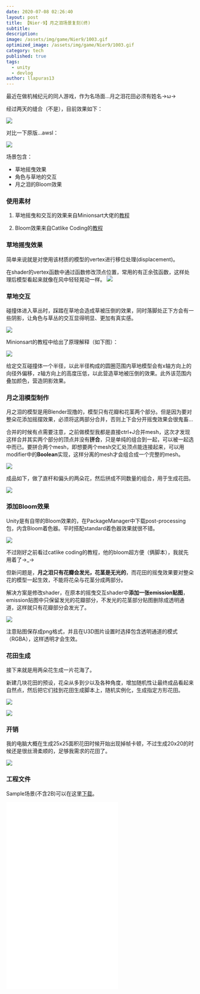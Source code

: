 ```yaml
---
date: 2020-07-08 02:26:40
layout: post
title: 【Nier·9】月之泪场景复刻(终)
subtitle: 
description: 
image: /assets/img/game/Nier9/1003.gif
optimized_image: /assets/img/game/Nier9/1003.gif
category: tech
published: true
tags:
  - unity
  - devlog
author: llapuras13
---
```


最近在做机械纪元的同人游戏，作为名场面...月之泪花田必须有姓名→ω→

经过两天的缝合（不是），目前效果如下：

![](/assets/img/game/Nier9/1003.gif)

对比一下原版...awsl：

![](/assets/img/game/Nier9/ref.jpg)


场景包含：

- 草地摇曳效果
- 角色与草地的交互
- 月之泪的Bloom效果


### 使用素材

1. 草地摇曳和交互的效果来自Minionsart大佬的[教程](https://www.patreon.com/posts/19844414?__cf_chl_captcha_tk__=31450b402e3322e8a717fed035a527270f83b3c7-1594318867-0-AYbvRq6XVTycUCNJ_OWY1Vm0ZxNHMeya_R14V3KtT9Y42e_BoIsgD1Mu-Qfc9RVyRpq8mP_E8vT2n_7r3FwO5Yub1XLq2FELmMEUPiUFEI0hTChXcYU5tbXLJ5WkKrQ4hFo3DJ365pU6hom0v55XMxF_2HXC0DFxn9D4GptIbq-AwemDCZi-bnm1GiKZQcBLXVOoDVxUnSeCJrXP1IYiITdRGspV9q-rhTpUUaKI00kG2CqlsNOnPQWEdBuINrVOinWlrwBKseL8qRcxJ0f7QCmC3I_VHj1I-ulTglrWQmlOPET83qW_8nb3B4B2-6ZQthDudy7nsWY4l75CUYFFnuVVJ_7wP5QaovII9qunwwwVXMPZe3WVFaXLuj4oakUtgrNe9rk5rE_DoFYvxdd-KJJ8UAK-479fhx98QK6Pvq8RIs0mCCY3k7YVRMoGixzF3QRrB-PRbHU04k1iyIxgMPvPbUsssI_poGPwHJu6gDewLW-jLA_Kh-hM4njNelxATWc4FVN8sqifuA-8GmVn0j0mYxv8vBAWUEy-uq523Ne05mVKuQS5OYzgLzz4kYSPWQ)

2. Bloom效果来自Catlike Coding的[教程](https://catlikecoding.com/unity/tutorials/advanced-rendering/bloom/)


### 草地摇曳效果

简单来说就是对使用该材质的模型的vertex进行移位处理(displacement)。

在shader的vertex函数中通过函数修改顶点位置，常用的有正余弦函数，这样处理后模型看起来就像在风中轻轻晃动一样。
![](/assets/img/game/Nier9/tutorial06.gif)


### 草地交互

碰撞体进入草丛时，踩踏在草地会造成草被压倒的效果，同时落脚处正下方会有一些阴影，让角色与草丛的交互显得明显、更加有真实感。

![](/assets/img/game/Nier9/tutorial07.gif)

Minionsart的教程中给出了原理解释（如下图）：

![](/assets/img/game/Nier9/tutorial01.png)

给定交互碰撞体一个半径，以此半径构成的圆圈范围内草地模型会有x轴方向上的向径外偏移，z轴方向上的高度压低，以此营造草地被压倒的效果。此外该范围内叠加颜色，营造阴影效果。


### 月之泪模型制作

月之泪的模型是用Blender现撸的，模型只有花瓣和花茎两个部分。但是因为要对整朵花添加摇摆效果，必须将这两部分合并，否则上下会分开摇曳效果会很鬼畜...

合并的时候有点需要注意，之前做模型我都是直接ctrl+J合并mesh，这次才发现这样合并其实两个部分的顶点并没有**拼合**，只是单纯的组合到一起，可以被一起选中而已。要拼合两个mesh，即想要两个mesh交汇处顶点能连接起来，可以用modifier中的**Boolean**实现，这样分离的mesh才会组合成一个完整的mesh。

![](/assets/img/game/Nier9/tutorial03.png)

成品如下，做了直杆和偏头的两朵花，然后拼成不同数量的组合，用于生成花田。

![](/assets/img/game/Nier9/lunar_model.png)


### 添加Bloom效果

Unity是有自带的Bloom效果的，在PackageManager中下载post-processing包，内含Bloom着色器。平时搭配standard着色器效果就很不错。

![](/assets/img/game/Nier9/tutorial02.png)

不过刚好之前看过catlike coding的教程，他的bloom超方便（俩脚本），我就先用着了→_→

但新问题是，**月之泪只有花瓣会发光，花茎是无光的**，而花田的摇曳效果要对整朵花的模型一起生效，不能将花朵与花茎分成两部分。

解决方案是修改shader，在原本的摇曳交互shader中**添加一张emission贴图**，emission贴图中只保留发光的花瓣部分，不发光的花茎部分贴图删除成透明通道，这样就只有花瓣部分会发光了。

![](/assets/img/game/Nier9/tutorial06.png)

注意贴图保存成png格式，并且在U3D图片设置时选择包含透明通道的模式（RGBA），这样透明才会生效。


### 花田生成

接下来就是用两朵花生成一片花海了。

新建几块花田的预设，花朵从多到少以及各种角度，增加随机性让最终成品看起来自然点，然后把它们挂到花田生成脚本上，随机实例化，生成指定方形花田。

![](/assets/img/game/Nier9/tutorial05.png)

![](/assets/img/game/Nier9/tutorial08.png)


### 开销

我的电脑大概在生成25x25面积花田时候开始出现掉帧卡顿，不过生成20x20的时候还是很丝滑柔顺的，足够我需求的花田了。

![](/assets/img/game/Nier9/tutorial04.png)


### 工程文件

Sample场景(不含2B)可以在这里[下载](https://github.com/llapuras/SomeUnityScripts/tree/master/BloomLunarTear)。


<div class="sketchfab-embed-wrapper">
<iframe src="//player.bilibili.com/player.html?aid=243774432&bvid=BV1Lv411z7V8&cid=211476225&page=1" scrolling="no" border="0" frameborder="no" framespacing="0" allowfullscreen="true"  height="500px"> </iframe>
</div>
